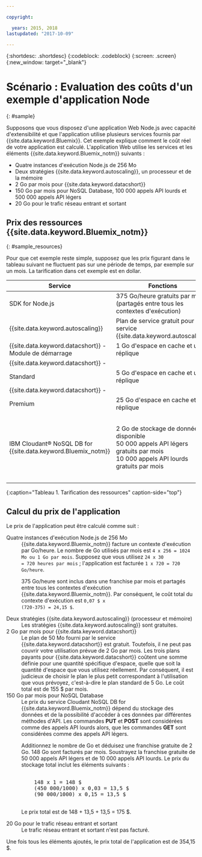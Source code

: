 ```yaml
---

copyright:

  years: 2015, 2018
lastupdated: "2017-10-09"

---
```


{:shortdesc: .shortdesc}
{:codeblock: .codeblock}
{:screen: .screen}
{:new_window: target="_blank"}

# Scénario : Evaluation des coûts d'un exemple d'application Node
{: #sample}

Supposons que vous disposez d'une application Web Node.js avec capacité d'extensibilité et que l'application utilise plusieurs services fournis par {{site.data.keyword.Bluemix}}. Cet exemple explique comment le coût réel de votre application est calculé. L'application Web utilise les services et les éléments {{site.data.keyword.Bluemix_notm}} suivants :

* Quatre instances d'exécution Node.js de 256 Mo
* Deux stratégies {{site.data.keyword.autoscaling}}, un processeur et de la mémoire
* 2 Go par mois pour {{site.data.keyword.datacshort}}
* 150 Go par mois pour NoSQL Database, 100 000 appels API lourds et 500 000 appels API légers
* 20 Go pour le trafic réseau entrant et sortant

## Prix des ressources {{site.data.keyword.Bluemix_notm}}
{: #sample_resources}

Pour que cet exemple reste simple, supposez que les prix figurant dans le tableau suivant ne fluctuent pas sur une période de
temps, par exemple sur un mois. La tarification dans cet exemple est en dollar.

|Service |	Fonctions |	Prix |
|--------|-----------|--------|
|SDK for Node.js |	375 Go/heure gratuits par mois (partagés entre tous les contextes d'exécution) |	0,07 $/Go/heure|
|{{site.data.keyword.autoscaling}} |	Plan de service gratuit pour le service {{site.data.keyword.autoscaling}} |	Gratuit|
|{{site.data.keyword.datacshort}} - Module de démarrage |	1 Go d'espace en cache et une réplique |	55,00 $/instance |
|{{site.data.keyword.datacshort}} -
Standard |	5 Go d'espace en cache et une réplique |	155,00 $/instance |
|{{site.data.keyword.datacshort}} -
Premium |	25 Go d'espace en cache et une réplique |	505,00 $/instance|
|IBM Cloudant® NoSQL DB for {{site.data.keyword.Bluemix_notm}} |	2 Go de stockage de données disponible<br/>50 000 appels API légers gratuits par mois<br/>10 000 appels API lourds gratuits par mois | $1.00 USD/GB<br/>$0.03 USD pour 1000 appels API légers<br/>$0.15 USD pour 1000 appels API lourds |
{:caption="Tableau 1. Tarification des ressources" caption-side="top"}

## Calcul du prix de l'application

Le prix de l'application peut être calculé comme suit :

<dl>
<dt>Quatre instances d'exécution Node.js de 256 Mo</dt>
<dd>{{site.data.keyword.Bluemix_notm}} facture un contexte d'exécution par Go/heure. Le nombre de Go utilisés par mois est <code>4 x 256 = 1024 Mo ou 1 Go par mois</code>. Supposez que vous utilisez <code>24 x 30
= 720 heures par mois</code> ; l'application est facturée <code>1 x 720 = 720 Go/heure</code>.
<p>
375 Go/heure sont inclus dans une franchise par mois et partagés entre tous les contextes d'exécution
{{site.data.keyword.Bluemix_notm}}. Par conséquent, le coût total du contexte d'exécution est <code>0,07 $ x
(720-375) = 24,15 $</code>.</p></dd>

<dt>Deux stratégies {{site.data.keyword.autoscaling}} (processeur et mémoire)</dt>
<dd>Les stratégies {{site.data.keyword.autoscaling}} sont gratuites.</dd>

<dt>2 Go par mois pour {{site.data.keyword.datacshort}}</dt>
<dd>Le plan de 50 Mo fourni par le service
{{site.data.keyword.datacshort}} est gratuit. Toutefois, il ne peut pas couvrir votre
utilisation
prévue de 2 Go par mois. Les trois plans payants pour {{site.data.keyword.datacshort}} coûtent une somme définie pour une quantité spécifique d'espace, quelle que soit la quantité d'espace que vous utilisez réellement. Par conséquent, il est judicieux de
choisir le plan le plus petit correspondant à l'utilisation que vous prévoyez, c'est-à-dire le plan standard de 5 Go. Le coût total est de 155 $ par mois.</dd>

<dt>150 Go par mois pour NoSQL Database</dt>
<dd>Le prix du service Cloudant NoSQL DB for {{site.data.keyword.Bluemix_notm}} dépend du stockage des données et de la possibilité d'accéder à ces données par différentes méthodes d'API. Les commandes <strong>PUT</strong> et
<strong>POST</strong> sont considérées comme des appels API lourds alors, que les commandes <strong>GET</strong> sont considérées comme des appels API
légers.
<p>
Additionnez le nombre de Go et déduisez une franchise gratuite de 2 Go. 148 Go sont facturés par
mois. Soustrayez la franchise gratuite de 50 000 appels API légers et de 10 000 appels API lourds. Le prix du stockage total inclut les éléments suivants :</p>
<pre class="codeblock">
<codeblock>
    148 x 1 = 148 $
    (450 000/1000) x 0,03 = 13,5 $
    (90 000/1000) x 0,15 = 13,5 $
</codeblock>
</pre>
<p>
Le prix total est de 148 + 13,5 + 13,5 = 175 $.</p></dd>

<dt>20 Go pour le trafic réseau entrant et sortant</dt>
<dd>Le trafic réseau entrant et sortant n'est pas facturé.</dd>

</dl>

Une fois tous les éléments ajoutés, le prix total de l'application est de 354,15 $.
